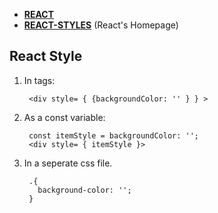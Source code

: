 * [**REACT**](react.md)
* [**REACT-STYLES**](https://reactjs.org/docs/faq-styling.html) (React's Homepage)


## React Style


1. In tags: 

        <div style= { {backgroundColor: '' } } >
        
        
2. As a const variable:

        const itemStyle = backgroundColor: '';
        <div style= { itemStyle }>

3. In a seperate css file.

        .{
          background-color: '';
        }
        
        
